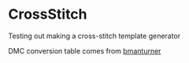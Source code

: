 # CrossStitch

Testing out making a cross-stitch template generator

DMC conversion table comes from [bmanturner](https://github.com/bmanturner/hex-dmc/blob/master/est_dmc_hex.txt)